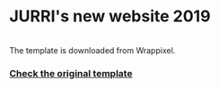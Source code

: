 <h1>JURRI's new website 2019</h1>
<br/>
The template is downloaded from Wrappixel.
<h3><a href="https://wrappixel.com/demos/ui-kit/wrapkit-free/wrapkit/index.html">Check the original template</a></h3>
